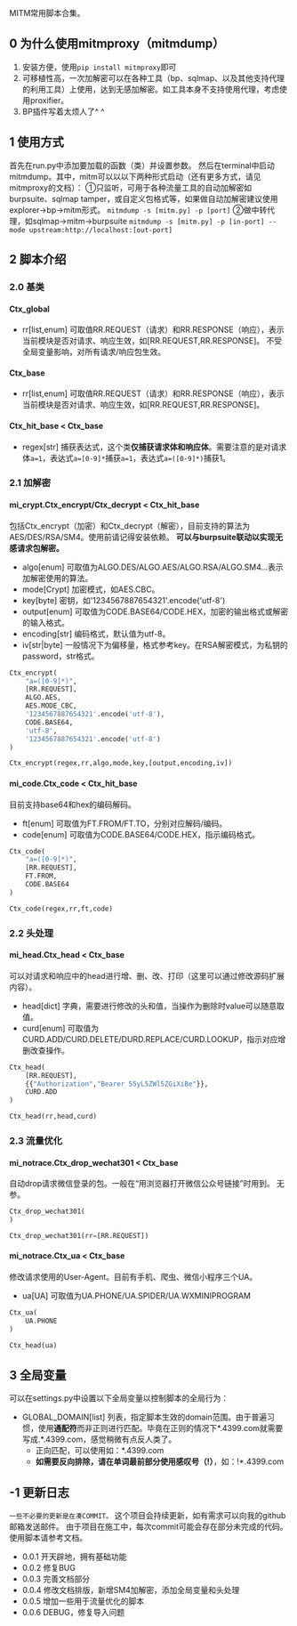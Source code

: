 MITM常用脚本合集。

## 0 为什么使用mitmproxy（mitmdump）
1. 安装方便，使用`pip install mitmproxy`即可
2. 可移植性高，一次加解密可以在各种工具（bp、sqlmap、以及其他支持代理的利用工具）上使用，达到无感加解密。如工具本身不支持使用代理，考虑使用proxifier。
3. BP插件写着太烦人了^ ^

## 1 使用方式
首先在run.py中添加要加载的函数（类）并设置参数。
然后在terminal中启动mitmdump。其中，mitm可以以以下两种形式启动（还有更多方式，请见mitmproxy的文档）：
①只监听，可用于各种流量工具的自动加解密如burpsuite、sqlmap tamper，或自定义包格式等，如果做自动加解密建议使用explorer->bp->mitm形式。
`mitmdump -s [mitm.py] -p [port]` 
②做中转代理，如sqlmap->mitm->burpsuite
`mitmdump -s [mitm.py] -p [in-port] --mode upstream:http://localhost:[out-port]`

## 2 脚本介绍

### 2.0 基类

#### Ctx_global
- rr[list,enum] 可取值RR.REQUEST（请求）和RR.RESPONSE（响应），表示当前模块是否对请求、响应生效，如[RR.REQUEST,RR.RESPONSE]。
不受全局变量影响，对所有请求/响应包生效。

#### Ctx_base
- rr[list,enum] 可取值RR.REQUEST（请求）和RR.RESPONSE（响应），表示当前模块是否对请求、响应生效，如[RR.REQUEST,RR.RESPONSE]。

#### Ctx_hit_base < Ctx_base
- regex[str] 捕获表达式，这个类**仅捕获请求体和响应体**。需要注意的是对请求体`a=1`，表达式`a=[0-9]*`捕获`a=1`，表达式`a=([0-9]*)`捕获1。

### 2.1 加解密

#### mi_crypt.Ctx_encrypt/Ctx_decrypt < Ctx_hit_base
包括Ctx_encrypt（加密）和Ctx_decrypt（解密），目前支持的算法为AES/DES/RSA/SM4。使用前请记得安装依赖。
**可以与burpsuite联动以实现无感请求包解密。**
- algo[enum] 可取值为ALGO.DES/ALGO.AES/ALGO.RSA/ALGO.SM4...表示加解密使用的算法。
- mode[Crypt] 加密模式，如AES.CBC。
- key[byte] 密钥，如'1234567887654321'.encode('utf-8')
- output[enum] 可取值为CODE.BASE64/CODE.HEX，加密的输出格式或解密的输入格式。
- encoding[str] 编码格式，默认值为utf-8。
- iv[str|byte] 一般情况下为偏移量，格式参考key。在RSA解密模式，为私钥的password，str格式。
``` python
Ctx_encrypt(
    "a=([0-9]*)",
    [RR.REQUEST],
    ALGO.AES,
    AES.MODE_CBC,
    '1234567887654321'.encode('utf-8'),
    CODE.BASE64,
    'utf-8',
    '1234567887654321'.encode('utf-8')
)

Ctx_encrypt(regex,rr,algo,mode,key,[output,encoding,iv])
```
#### mi_code.Ctx_code < Ctx_hit_base
目前支持base64和hex的编码解码。
- ft[enum] 可取值为FT.FROM/FT.TO，分别对应解码/编码。
- code[enum] 可取值为CODE.BASE64/CODE.HEX，指示编码格式。
``` python
Ctx_code(
    "a=([0-9]*)",
    [RR.REQUEST],
    FT.FROM,
    CODE.BASE64
)

Ctx_code(regex,rr,ft,code)
```

### 2.2 头处理

#### mi_head.Ctx_head < Ctx_base
可以对请求和响应中的head进行增、删、改、打印（这里可以通过修改源码扩展内容）。
- head[dict] 字典，需要进行修改的头和值，当操作为删除时value可以随意取值。
- curd[enum] 可取值为CURD.ADD/CURD.DELETE/DURD.REPLACE/CURD.LOOKUP，指示对应增删改查操作。
``` python
Ctx_head(
    [RR.REQUEST],
    {{"Authorization","Bearer 55yL5ZWl5ZGiXiBe"}},
    CURD.ADD
)

Ctx_head(rr,head,curd)
```

### 2.3 流量优化

#### mi_notrace.Ctx_drop_wechat301 < Ctx_base
自动drop请求微信登录的包。一般在“用浏览器打开微信公众号链接”时用到。
无参。
``` python
Ctx_drop_wechat301(
)

Ctx_drop_wechat301(rr=[RR.REQUEST])
```

#### mi_notrace.Ctx_ua < Ctx_base
修改请求使用的User-Agent。目前有手机、爬虫、微信小程序三个UA。
- ua[UA] 可取值为UA.PHONE/UA.SPIDER/UA.WXMINIPROGRAM
``` python
Ctx_ua(
    UA.PHONE
)

Ctx_head(ua)
```

## 3 全局变量

可以在settings.py中设置以下全局变量以控制脚本的全局行为：
- GLOBAL_DOMAIN[list] 列表，指定脚本生效的domain范围。由于普遍习惯，使用**通配符**而非正则进行匹配。毕竟在正则的情况下*.4399.com就需要写成.*\.4399\.com，感觉稍微有点反人类了。
    - 正向匹配，可以使用如：*.4399.com
    - **如需要反向排除，请在单词最前部分使用感叹号（!）**，如：!\*.4399.com

## -1 更新日志

`一些不必要的更新是在凑COMMIT。`
这个项目会持续更新，如有需求可以向我的github邮箱发送邮件。
由于项目在施工中，每次commit可能会存在部分未完成的代码。使用脚本请参考文档。
- 0.0.1 开天辟地，拥有基础功能
- 0.0.2 修复BUG
- 0.0.3 完善文档部分
- 0.0.4 修改文档排版，新增SM4加解密，添加全局变量和头处理
- 0.0.5 增加一些用于流量优化的脚本
- 0.0.6 DEBUG，修复导入问题